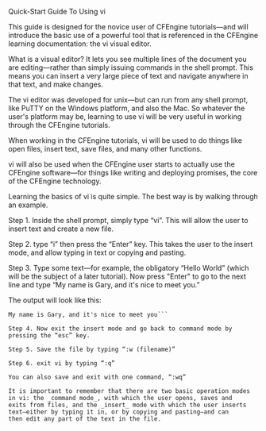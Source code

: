 Quick-Start Guide To Using vi



This guide is designed for the novice user of CFEngine tutorials—and will introduce the basic 
use of a powerful tool that is referenced in the CFEngine learning documentation: the vi visual editor. 

What is a visual editor? It lets you see multiple lines of the document you are editing—rather than 
simply issuing commands in the shell prompt. This means you can insert a very large piece of text 
and navigate anywhere in that text, and make changes.

The vi editor was developed for unix—but can run from any shell prompt, like PuTTY on the Windows platform, 
and also the Mac. So whatever the user's platform may be, learning to use vi will be very useful in working 
through the CFEngine tutorials.

When working in the CFEngine tutorials, vi will be used to do things like open files, insert text, 
save files, and many other functions. 

vi will also be used when the CFEngine user starts to actually use the CFEngine software—for things 
like writing and deploying promises, the core of the CFEngine technology.
 
Learning the basics of vi is quite simple. The best way is by walking through an example.

Step 1. Inside the shell prompt, simply type “vi”. This will allow the user to insert text and create a new file.

Step 2. type “i” then press the “Enter” key. This takes the user to the insert mode, and allow typing in text or copying and pasting.

Step 3. Type some text—for example, the  obligatory “Hello World” (which will be the subject of a later tutorial). 
Now press "Enter" to go to the next line and type “My name is Gary, and it's nice to meet you.”

The output will look like this: 

```Hello World
My name is Gary, and it's nice to meet you```

Step 4. Now exit the insert mode and go back to command mode by pressing the “esc” key.

Step 5. Save the file by typing “:w (filename)” 

Step 6. exit vi by typing “:q” 

You can also save and exit with one command, “:wq”

It is important to remember that there are two basic operation modes in vi: the _command mode_, with which the user opens, saves and 
exits from files, and the _insert_ mode with which the user inserts text—either by typing it in, or by copying and pasting—and can 
then edit any part of the text in the file.
